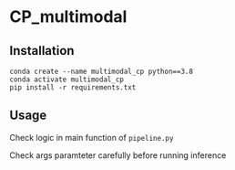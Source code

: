 # CP_multimodal

## Installation

```
conda create --name multimodal_cp python==3.8
conda activate multimodal_cp
pip install -r requirements.txt
```

## Usage 

Check logic in main function of ```pipeline.py```

Check args paramteter carefully before running inference
